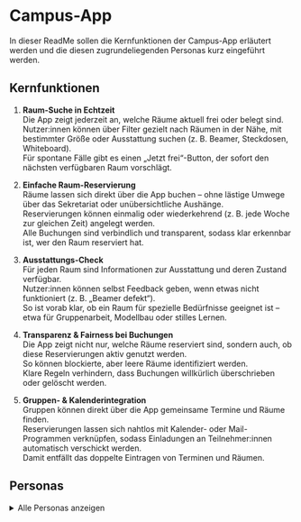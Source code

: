 # Campus-App

In dieser ReadMe sollen die Kernfunktionen der Campus-App erläutert werden und die diesen zugrundeliegenden Personas kurz eingeführt werden.

## Kernfunktionen

1. **Raum-Suche in Echtzeit**  
   Die App zeigt jederzeit an, welche Räume aktuell frei oder belegt sind.  
   Nutzer:innen können über Filter gezielt nach Räumen in der Nähe, mit bestimmter Größe oder Ausstattung suchen (z. B. Beamer, Steckdosen, Whiteboard).  
   Für spontane Fälle gibt es einen „Jetzt frei“-Button, der sofort den nächsten verfügbaren Raum vorschlägt.  

2. **Einfache Raum-Reservierung**  
   Räume lassen sich direkt über die App buchen – ohne lästige Umwege über das Sekretariat oder unübersichtliche Aushänge.  
   Reservierungen können einmalig oder wiederkehrend (z. B. jede Woche zur gleichen Zeit) angelegt werden.  
   Alle Buchungen sind verbindlich und transparent, sodass klar erkennbar ist, wer den Raum reserviert hat.  

3. **Ausstattungs-Check**  
   Für jeden Raum sind Informationen zur Ausstattung und deren Zustand verfügbar.  
   Nutzer:innen können selbst Feedback geben, wenn etwas nicht funktioniert (z. B. „Beamer defekt“).  
   So ist vorab klar, ob ein Raum für spezielle Bedürfnisse geeignet ist – etwa für Gruppenarbeit, Modellbau oder stilles Lernen.  

4. **Transparenz & Fairness bei Buchungen**  
   Die App zeigt nicht nur, welche Räume reserviert sind, sondern auch, ob diese Reservierungen aktiv genutzt werden.  
   So können blockierte, aber leere Räume identifiziert werden.  
   Klare Regeln verhindern, dass Buchungen willkürlich überschrieben oder gelöscht werden.  

5. **Gruppen- & Kalenderintegration**  
   Gruppen können direkt über die App gemeinsame Termine und Räume finden.  
   Reservierungen lassen sich nahtlos mit Kalender- oder Mail-Programmen verknüpfen, sodass Einladungen an Teilnehmer:innen automatisch verschickt werden.  
   Damit entfällt das doppelte Eintragen von Terminen und Räumen.  


## Personas

<details>
<summary>Alle Personas anzeigen</summary>

### 1. Lisa (21, BWL-Studentin)
**Ziel:** Sie will spontan freie Räume finden, um zwischen Vorlesungen effizient zu lernen.  
**Frust:** Aktuell läuft sie oft durchs ganze Gebäude, nur um festzustellen, dass alles besetzt ist. Die Infos im Aushang sind nie aktuell.

---

### 2. Jonas (24, Master Informatik)
**Ziel:** Mit seiner Projektgruppe wöchentliche Slots für Gruppenarbeiten festlegen.  
**Frust:** Die Abstimmung über WhatsApp dauert ewig, weil niemand weiß, wann Räume überhaupt frei sind. Buchungen im Sekretariat sind unübersichtlich.

---

### 3. Miriam (19, Erstsemester Biologie)
**Ziel:** Übersichtliche Orientierung: Wo sind Räume? Welche Ausstattung (Beamer, Steckdosen, Whiteboard) gibt es?  
**Frust:** Sie ist neu am Campus, kennt die Gebäude kaum, steht oft im falschen Raum oder ohne Steckdose für ihren Laptop.

---

### 4. Ahmed (27, Promotionsstudent Chemie)
**Ziel:** Regelmäßig denselben Seminarraum buchen, um in Ruhe zu schreiben.  
**Frust:** Räume sind ständig durch kurzfristige Reservierungen blockiert, ohne dass er nachvollziehen kann, ob sie wirklich genutzt werden.

---

### 5. Katrin (22, Pädagogikstudentin)
**Ziel:** Einen ruhigen Lernraum finden, in dem man konzentriert alleine arbeiten kann.  
**Frust:** Viele Räume sind offiziell „frei“, aber von Gruppen belegt, die laut diskutieren. Keine klare Kennzeichnung im System.

---

### 6. Felix (20, Maschinenbau)
**Ziel:** Kurzfristig Räume buchen, wenn er mit Kommilitonen eine Matheaufgabe durchrechnen will.  
**Frust:** Die App (oder das aktuelle System) braucht zu viele Klicks, er möchte eigentlich „jetzt freien Raum in meiner Nähe“.

---

### 7. Sofia (23, Architektur)
**Ziel:** Räume mit spezieller Ausstattung (Plotter, große Tische) im Voraus blocken, damit sie ihre Modelle vorbereiten kann.  
**Frust:** Niemand weiß, ob die Ausstattung in einem Raum wirklich funktioniert. Sie stand schon mit 3 Modellen da und der Beamer ging nicht.

---

### 8. David (21, WiWi)
**Ziel:** Übersicht über die Auslastung der Bibliothek und Lernräume, um Stoßzeiten zu meiden.  
**Frust:** Er geht oft umsonst hin, weil es überfüllt ist, obwohl er vorher nicht einschätzen kann, wie die Auslastung gerade ist.

---

### 9. Nina (25, Soziologie)
**Ziel:** Will ihre Lernzeiten strukturieren und sich Räume verbindlich für die Prüfungsphase reservieren.  
**Frust:** Dauernd werden ihre Reservierungen überschrieben oder gelöscht, weil das Sekretariat für „wichtige Veranstaltungen“ Vorrang gibt.

---

### 10. Tobias (23, Sportwissenschaften)
**Ziel:** Gruppenräume für Tutorien mit Erstsemestern unkompliziert buchen, inkl. Einladung an Teilnehmer.  
**Frust:** Es gibt keine Schnittstelle zwischen Raumreservierung und Einladungssystem (z. B. Mail/Kalender). Er muss alles doppelt eintragen.

</details>
